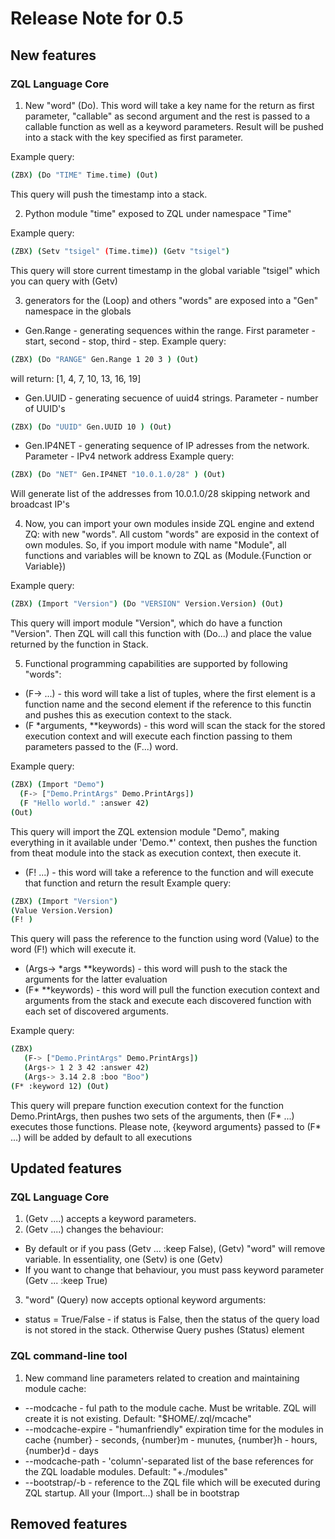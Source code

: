 # Release Note for 0.5

## New features

### ZQL Language Core

1. New "word" (Do). This word will take a key name for the return as first parameter, "callable" as second argument and the rest is passed to a callable  function as well as a  keyword parameters. Result will be pushed into a stack with the key specified as first parameter.

Example query:
```bash
(ZBX) (Do "TIME" Time.time) (Out)
```
This query will push the timestamp into a stack.

2. Python module "time" exposed to ZQL under namespace "Time"

Example query:
```bash
(ZBX) (Setv "tsigel" (Time.time)) (Getv "tsigel")
```
This query will store current timestamp in the global variable "tsigel" which you can query with (Getv)

3. generators for the (Loop) and others "words" are exposed into a "Gen" namespace in the globals

* Gen.Range - generating sequences within the range. First parameter - start, second - stop, third - step.
Example query:
```bash
(ZBX) (Do "RANGE" Gen.Range 1 20 3 ) (Out)
```
will return: [1, 4, 7, 10, 13, 16, 19]
* Gen.UUID - generating secuence of uuid4 strings. Parameter - number of UUID's
```bash
(ZBX) (Do "UUID" Gen.UUID 10 ) (Out)
```

* Gen.IP4NET - generating sequence of IP adresses from the network. Parameter - IPv4 network address
Example query:
```bash
(ZBX) (Do "NET" Gen.IP4NET "10.0.1.0/28" ) (Out)
```
Will generate list of the addresses from 10.0.1.0/28 skipping network and broadcast IP's

4. Now, you can import your own modules inside ZQL engine and extend ZQ: with new "words". All custom "words" are exposid in the context of own modules. So, if you import module with name "Module", all functions and variables will be known to ZQL as (Module.{Function or Variable})

Example query:
```bash
(ZBX) (Import "Version") (Do "VERSION" Version.Version) (Out)
```
This query will import module "Version", which do have a function "Version". Then ZQL will call this function with (Do...) and place the value returned by the function in Stack.

5. Functional programming capabilities are supported by following "words":
 * (F-> ...) - this word will take a list of tuples, where the first element is a function name and the second element if the reference to this functin and pushes this as execution context to the stack.
 * (F *arguments, **keywords) - this word will scan the stack for the stored execution context and will execute each finction passing to them parameters passed to the (F...) word.
 
 Example query:
 ```bash
(ZBX) (Import "Demo") 
   (F-> ["Demo.PrintArgs" Demo.PrintArgs]) 
   (F "Hello world." :answer 42) 
(Out)
```
This query will import the ZQL extension module "Demo", making everything in it available under 'Demo.*' context, then pushes the function from theat module into the stack as execution context, then execute it.

  * (F! ...) - this word will take a reference to the function and will execute that function and return the result
 Example query:
 ```bash
(ZBX) (Import "Version") 
(Value Version.Version) 
(F! )
```
This query will pass the reference to the function using word (Value) to the word (F!) which will execute it.

  * (Args-> *args **keywords) - this word will push to the stack the arguments for the latter evaluation
  * (F* **keywords) - this word will pull the function execution context and arguments from the stack and execute each discovered function with each set of discovered arguments.

Example query:
```bash
(ZBX) 
   (F-> ["Demo.PrintArgs" Demo.PrintArgs]) 
   (Args-> 1 2 3 42 :answer 42) 
   (Args-> 3.14 2.8 :boo "Boo") 
(F* :keyword 12) (Out)
```
This query will prepare function execution context for the function Demo.PrintArgs, then pushes two sets of the arguments, then (F* ...) executes those functions. Please note, {keyword arguments} passed to (F* ...) will be added by default to all executions

## Updated features

### ZQL Language Core

1. (Getv ....) accepts a keyword parameters.
2. (Getv ....) changes the behaviour:
* By default or if you pass (Getv ... :keep False), (Getv) "word" will remove variable. In essentiality, one (Setv) is one (Getv)
* If you want to change that behaviour, you must pass keyword parameter (Getv ... :keep True)
3. "word" (Query) now accepts optional keyword arguments:
* status = True/False - if status is False, then the status of the query load is not stored in the stack. Otherwise Query pushes (Status) element

### ZQL command-line tool

1. New command line parameters related to creation and maintaining module cache:
* --modcache - ful path to the module cache. Must be writable. ZQL will create it is not existing. Default: "$HOME/.zql/mcache"
* --modcache-expire - "humanfriendly" expiration time for the modules in cache {number} - seconds, {number}m - munutes, {number}h - hours, {number}d - days
* --modcache-path - 'column'-separated list of the base references for the ZQL loadable modules. Default: "+./modules" 
* --bootstrap/-b - reference to the ZQL file which will be executed during ZQL startup. All your (Import...) shall be in bootstrap


## Removed features
